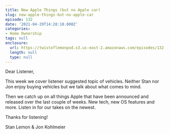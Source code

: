 ```yaml
---
title: New Apple Things (but no Apple car)
slug: new-apple-things-but-no-apple-car
episode: 132
date: '2021-04-29T14:28:10.000Z'
categories:
- Home Ownership
tags: null
enclosure:
  url: https://twistoflemonpod.s3.us-east-2.amazonaws.com/episodes/132-lwatol-20210429.mp3
  length: null
  type: null
---
```


Dear Listener,

This week we cover listener suggested topic of vehicles. Neither Stan nor Jon enjoy buying vehicles but we talk about what comes to mind.

Then we catch up on all things Apple that have been announced and released over the last couple of weeks. New tech, new OS features and more. Listen in for our takes on the newest.

Thanks for listening!

Stan Lemon & Jon Kohlmeier
